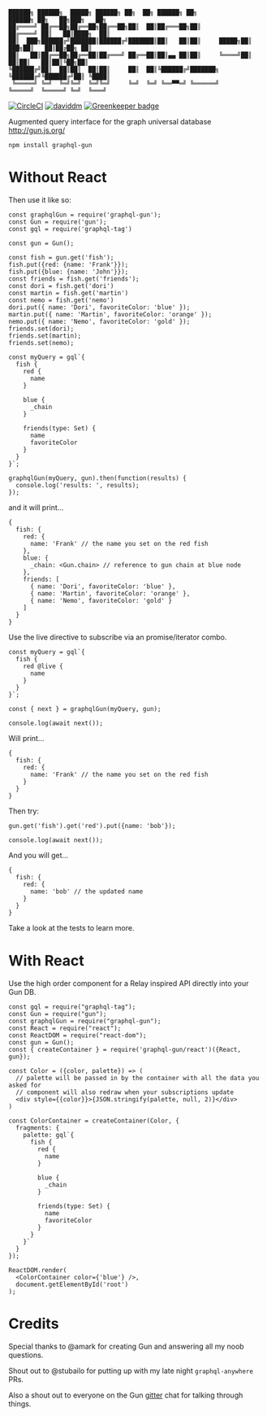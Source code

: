 ```
██████╗ ██████╗  █████╗ ██████╗ ██╗  ██╗ ██████╗ ██╗            ██████╗ ██╗   ██╗███╗   ██╗
██╔════╝ ██╔══██╗██╔══██╗██╔══██╗██║  ██║██╔═══██╗██║           ██╔════╝ ██║   ██║████╗  ██║
██║  ███╗██████╔╝███████║██████╔╝███████║██║   ██║██║     █████╗██║  ███╗██║   ██║██╔██╗ ██║
██║   ██║██╔══██╗██╔══██║██╔═══╝ ██╔══██║██║▄▄ ██║██║     ╚════╝██║   ██║██║   ██║██║╚██╗██║
╚██████╔╝██║  ██║██║  ██║██║     ██║  ██║╚██████╔╝███████╗      ╚██████╔╝╚██████╔╝██║ ╚████║
 ╚═════╝ ╚═╝  ╚═╝╚═╝  ╚═╝╚═╝     ╚═╝  ╚═╝ ╚══▀▀═╝ ╚══════╝       ╚═════╝  ╚═════╝ ╚═╝  ╚═══╝
```

[![CircleCI](https://circleci.com/gh/brysgo/graphql-gun/tree/master.svg?style=shield)](https://circleci.com/gh/brysgo/graphql-gun/tree/master)
[![daviddm](https://david-dm.org/brysgo/thoughtnet.svg)](https://david-dm.org/brysgo/graphql-gun)
[![Greenkeeper badge](https://badges.greenkeeper.io/brysgo/graphql-gun.svg)](https://greenkeeper.io/)

Augmented query interface for the graph universal database http://gun.js.org/

`npm install graphql-gun`

# Without React

Then use it like so:

```
const graphqlGun = require('graphql-gun');
const Gun = require('gun');
const gql = require('graphql-tag')

const gun = Gun();

const fish = gun.get('fish');
fish.put({red: {name: 'Frank'}});
fish.put({blue: {name: 'John'}});
const friends = fish.get('friends');
const dori = fish.get('dori')
const martin = fish.get('martin')
const nemo = fish.get('nemo')
dori.put({ name: 'Dori', favoriteColor: 'blue' });
martin.put({ name: 'Martin', favoriteColor: 'orange' });
nemo.put({ name: 'Nemo', favoriteColor: 'gold' });
friends.set(dori);
friends.set(martin);
friends.set(nemo);

const myQuery = gql`{
  fish {
    red {
      name
    }
    
    blue {
      _chain
    }
    
    friends(type: Set) {
      name
      favoriteColor
    }
  }
}`;

graphqlGun(myQuery, gun).then(function(results) {
  console.log('results: ', results);
});
```

and it will print...

```
{
  fish: {
    red: {
      name: 'Frank' // the name you set on the red fish
    },
    blue: {
      _chain: <Gun.chain> // reference to gun chain at blue node
    },
    friends: [
      { name: 'Dori', favoriteColor: 'blue' },
      { name: 'Martin', favoriteColor: 'orange' },
      { name: 'Nemo', favoriteColor: 'gold' }
    ]
  }
}
```

Use the live directive to subscribe via an promise/iterator combo.


```
const myQuery = gql`{
  fish {
    red @live {
      name
    }
  }
}`;

const { next } = graphqlGun(myQuery, gun);

console.log(await next());
```

Will print...

```
{
  fish: {
    red: {
      name: 'Frank' // the name you set on the red fish
    }
  }
}
```

Then try:

```
gun.get('fish').get('red').put({name: 'bob'});

console.log(await next());
```

And you will get...

```
{
  fish: {
    red: {
      name: 'bob' // the updated name
    }
  }
}
```

Take a look at the tests to learn more.



# With React


Use the high order component for a Relay inspired API directly into your Gun DB.

```
const gql = require("graphql-tag");
const Gun = require("gun");
const graphqlGun = require("graphql-gun");
const React = require("react");
const ReactDOM = require("react-dom");
const gun = Gun();
const { createContainer } = require('graphql-gun/react')({React, gun});

const Color = ({color, palette}) => (
  // palette will be passed in by the container with all the data you asked for
  // component will also redraw when your subscriptions update
  <div style={{color}}>{JSON.stringify(palette, null, 2)}</div>
)

const ColorContainer = createContainer(Color, {
  fragments: {
    palette: gql`{
      fish {
        red {
          name
        }
        
        blue {
          _chain
        }
        
        friends(type: Set) {
          name
          favoriteColor
        }
      }
    }`
  }
});

ReactDOM.render(
  <ColorContainer color={'blue'} />,
  document.getElementById('root')
);

```

# Credits

Special thanks to @amark for creating Gun and answering all my noob questions.

Shout out to @stubailo for putting up with my late night `graphql-anywhere` PRs.

Also a shout out to everyone on the Gun [gitter](https://gitter.im/amark/gun) chat for talking through things.
